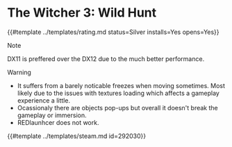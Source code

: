 # The Witcher 3: Wild Hunt
<!-- script:Aliases [] -->

{{#template ../templates/rating.md status=Silver installs=Yes opens=Yes}} 

> [!NOTE]
> DX11 is preffered over the DX12 due to the much better performance.

> [!WARNING]
> - It suffers from a barely noticable freezes when moving sometimes. Most likely due to the issues with textures loading which affects a gameplay experience a little.
> - Ocassionaly there are objects pop-ups but overall it doesn't break the gameplay or immersion.
> - REDlaunhcer does not work.

{{#template ../templates/steam.md id=292030}}

